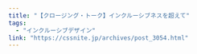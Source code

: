 ```yaml
---
title: "【クロージング・トーク】インクルーシブネスを超えて"
tags:
  - "インクルーシブデザイン"
link: "https://cssnite.jp/archives/post_3054.html"
---
```

